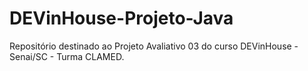 # DEVinHouse-Projeto-Java
Repositório destinado ao Projeto Avaliativo 03 do curso DEVinHouse - Senai/SC - Turma CLAMED.
